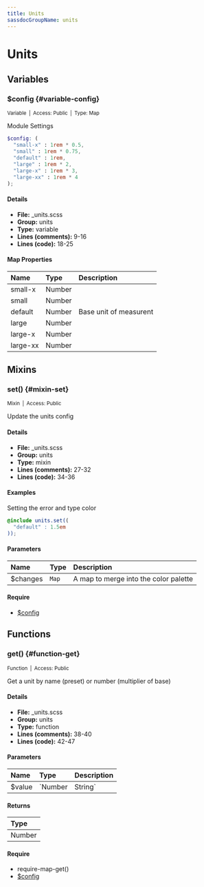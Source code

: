 ```yaml
---
title: Units
sassdocGroupName: units
---
```



# Units





## Variables




###  $config {#variable-config} 

<small>Variable&ensp;|&ensp;Access: Public&ensp;|&ensp;Type: Map</small>

  

Module Settings
    
    

``` scss
$config: (
  "small-x" : 1rem * 0.5,
  "small" : 1rem * 0.75,
  "default" : 1rem,
  "large" : 1rem * 2,
  "large-x" : 1rem * 3,
  "large-xx" : 1rem * 4
);
```
  

#### Details

- **File:** _units.scss
- **Group:** units
- **Type:** variable
- **Lines (comments):** 9-16
- **Lines (code):** 18-25
    
    

#### Map Properties


|Name|Type|Description|
|:--|:--|:--|
|small-x|Number||
|small|Number||
|default|Number|Base unit of measurent|
|large|Number||
|large-x|Number||
|large-xx|Number||

    
  

## Mixins




###  set() {#mixin-set} 

<small>Mixin&ensp;|&ensp;Access: Public</small>

  

Update the units config
    
    

#### Details

- **File:** _units.scss
- **Group:** units
- **Type:** mixin
- **Lines (comments):** 27-32
- **Lines (code):** 34-36
    
    

#### Examples

Setting the error and type color      


``` scss
@include units.set((
  "default" : 1.5em
));
```
  

      

#### Parameters


|Name|Type|Description|
|:--|:--|:--|
|$changes|`Map`|A map to merge into the color palette|

    

#### Require

- [$config](/api/sass/core/breakpoint/#variable-config)
  
  

## Functions




###  get() {#function-get} 

<small>Function&ensp;|&ensp;Access: Public</small>

  

Get a unit by name (preset) or number (multiplier of base)
    
    

#### Details

- **File:** _units.scss
- **Group:** units
- **Type:** function
- **Lines (comments):** 38-40
- **Lines (code):** 42-47
    
    

#### Parameters


|Name|Type|Description|
|:--|:--|:--|
|$value|`Number|String`|if a number is passed it is used as a multiplier of the base, if a string is passed it is used to lookup a value from unit presets @see $config|

    

#### Returns


|Type|
|:--|
|Number|

    

#### Require

- require-map-get()
- [$config](/api/sass/core/breakpoint/#variable-config)
  
  
  